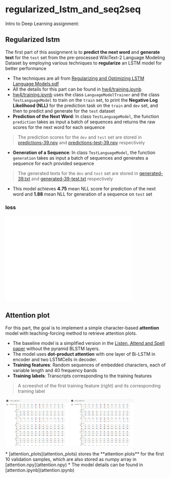 # regularized_lstm_and_seq2seq


Intro to Deep Learning assignment:

## Regularized lstm


The first part of this assignment is to **predict the next word** and **generate text** for the `test` set from the pre-processed WikiText-2 Language Modeling Dataset by employing various techniques to **regularize** an LSTM model for better performance 

* The techniques are all from [Regularizing and Optimizing LSTM Language Models.pdf](https://arxiv.org/pdf/1708.02182.pdf)
* All the details for this part can be found in [hw4/training.ipynb](hw4/training.ipynb)
* [hw4/training.ipynb](hw4/training.ipynb) uses the class `LanguageModelTrainer` and the class `TestLanguageModel` to train on the `train` set, to print the **Negative Log Likelihood (NLL)** for the prediction task on the `train` and `dev` set, and then to predict and generate for the `test` dataset
* **Prediction of the Next Word**: In class `TestLanguageModel`, the function `prediction` takes as input a batch of sequences and returns the raw scores for the next word for each sequence 
> The prediction scores for the `dev` and `test` set are stored in [predictions-39.npy](1660560996/predictions-39.npy) and [predictions-test-39.npy](1660560996/predictions-test-39.npy) respectively
* **Generation of a Sequence**: In class `TestLanguageModel`, the function `generation` takes as input a batch of sequences and generates a sequence for each provided sequence 
> The generated texts for the `dev` and `test` set are stored in [generated-39.txt](1660560996/generated.txt) and [generated-39-test.txt](1660560996/generated-39-test.txt) respectively
* This model achieves **4.75** mean NLL score for prediction of the next word and **1.88** mean NLL for generation of a sequence on `test` set
### loss
<p>
  <img src="/1660560996/loss.jpg" width="400" />
</p>

## Attention plot
For this part, the goal is to implement a simple character-based **attention** model with teaching-forcing method to retrieve attention plots.

* The baseline model is a simplified version in the [Listen, Attend and Spell paper](https://arxiv.org/pdf/1508.01211.pdf?undefined) without the pyramid BLSTM layers.
* The model uses **dot-product attention** with one layer of Bi-LSTM in encoder and two LSTMCells in decoder.
* **Training features**: Random sequences of embedded characters, each of variable length and 40 frequency bands
* **Training labels**: Transcripts corresponding to the training features
> A screeshot of the first training feature (right) and its corresponding training label
<p float="left">
 <img src="train_X_sample.png" width="200" />
 <img src="train_X_sample.png" width="200" />
</p>
* [attention_plots](attention_plots) stores the **attention plots** for the first 10 validation samples, which are also stored as numpy array in [attention.npy](attention.npy)
* The model details can be found in [attention.ipynb](attention.ipynb)

